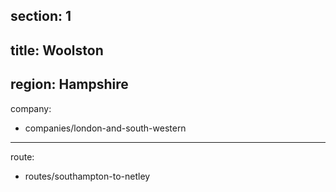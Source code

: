 ﻿section: 1
----
title: Woolston
----
region: Hampshire
----
company:
- companies/london-and-south-western
----
route:
- routes/southampton-to-netley

